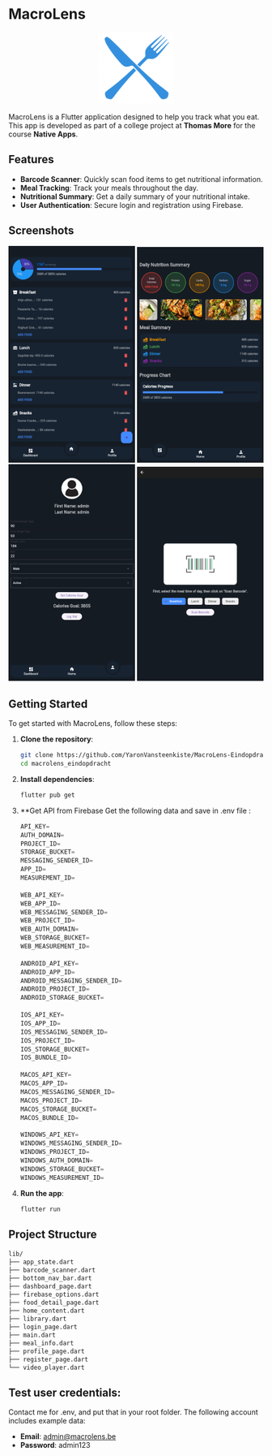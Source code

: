 # MacroLens

<p align="center">
  <img src="assets/icons/icon.png" alt="MacroLens Logo" width="150">
</p>

MacroLens is a Flutter application designed to help you track what you eat. This app is developed as part of a college project at **Thomas More** for the course **Native Apps**.

## Features

- **Barcode Scanner**: Quickly scan food items to get nutritional information.
- **Meal Tracking**: Track your meals throughout the day.
- **Nutritional Summary**: Get a daily summary of your nutritional intake.
- **User Authentication**: Secure login and registration using Firebase.

## Screenshots

<p align="center">
  <img src="assets/showcase/homescreen.png" alt="Home Screen" width="250">
  <img src="assets/showcase/dashboard.png" alt="Dashboard" width="250">
  <img src="assets/showcase/profile.png" alt="Profile" width="250">
  <img src="assets/showcase/scanning.png" alt="Scanning" width="250">
</p>

## Getting Started

To get started with MacroLens, follow these steps:

1. **Clone the repository**:
    ```bash
    git clone https://github.com/YaronVansteenkiste/MacroLens-Eindopdracht.git
    cd macrolens_eindopdracht
    ```

2. **Install dependencies**:
    ```bash
    flutter pub get
    ```
3. **Get API from Firebase
    Get the following data and save in .env file :
     ```js
    API_KEY=
    AUTH_DOMAIN=
    PROJECT_ID=
    STORAGE_BUCKET=
    MESSAGING_SENDER_ID=
    APP_ID=
    MEASUREMENT_ID=

    WEB_API_KEY=
    WEB_APP_ID=
    WEB_MESSAGING_SENDER_ID=
    WEB_PROJECT_ID=
    WEB_AUTH_DOMAIN=
    WEB_STORAGE_BUCKET=
    WEB_MEASUREMENT_ID=
    
    ANDROID_API_KEY=
    ANDROID_APP_ID=
    ANDROID_MESSAGING_SENDER_ID=
    ANDROID_PROJECT_ID=
    ANDROID_STORAGE_BUCKET=
    
    IOS_API_KEY=
    IOS_APP_ID=
    IOS_MESSAGING_SENDER_ID=
    IOS_PROJECT_ID=
    IOS_STORAGE_BUCKET=
    IOS_BUNDLE_ID=
    
    MACOS_API_KEY=
    MACOS_APP_ID=
    MACOS_MESSAGING_SENDER_ID=
    MACOS_PROJECT_ID=
    MACOS_STORAGE_BUCKET=
    MACOS_BUNDLE_ID=
    
    WINDOWS_API_KEY=
    WINDOWS_MESSAGING_SENDER_ID=
    WINDOWS_PROJECT_ID=
    WINDOWS_AUTH_DOMAIN=
    WINDOWS_STORAGE_BUCKET=
    WINDOWS_MEASUREMENT_ID=
    ```

4. **Run the app**:
    ```bash
    flutter run
    ```

## Project Structure

```plaintext
lib/
├── app_state.dart
├── barcode_scanner.dart
├── bottom_nav_bar.dart
├── dashboard_page.dart
├── firebase_options.dart
├── food_detail_page.dart
├── home_content.dart
├── library.dart
├── login_page.dart
├── main.dart
├── meal_info.dart
├── profile_page.dart
├── register_page.dart
└── video_player.dart
```

## Test user credentials:
Contact me for .env, and put that in your root folder. 
The following account includes example data:
- **Email**: admin@macrolens.be
- **Password**: admin123
